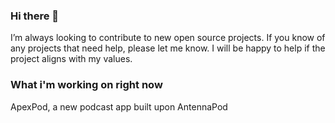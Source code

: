 ### Hi there 👋

I’m always looking to contribute to new open source projects. If you know of any projects that need help, please let me know. I will be happy to help if
the project aligns with my values.

### What i'm working on right now

ApexPod, a new podcast app built upon AntennaPod 
<!--
**peakvalleytech/peakvalleytech** is a ✨ _special_ ✨ repository because its `README.md` (this file) appears on your GitHub profile.

Here are some ideas to get you started:

- 🔭 I’m currently working on ...
- 🌱 I’m currently learning ...
- 👯 I’m looking to collaborate on ...
- 🤔 I’m looking for help with ...
- 💬 Ask me about ...
- 📫 How to reach me: ...
- 😄 Pronouns: ...
- ⚡ Fun fact: ...
-->
